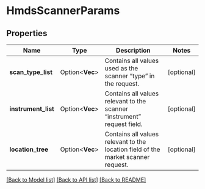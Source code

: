 # HmdsScannerParams

## Properties

Name | Type | Description | Notes
------------ | ------------- | ------------- | -------------
**scan_type_list** | Option<**Vec<String>**> | Contains all values used as the scanner “type” in the request. | [optional]
**instrument_list** | Option<**Vec<String>**> | Contains all values relevant to the scanner “instrument” request field. | [optional]
**location_tree** | Option<**Vec<String>**> | Contains all values relevant to the location field of the market scanner request. | [optional]

[[Back to Model list]](../README.md#documentation-for-models) [[Back to API list]](../README.md#documentation-for-api-endpoints) [[Back to README]](../README.md)
